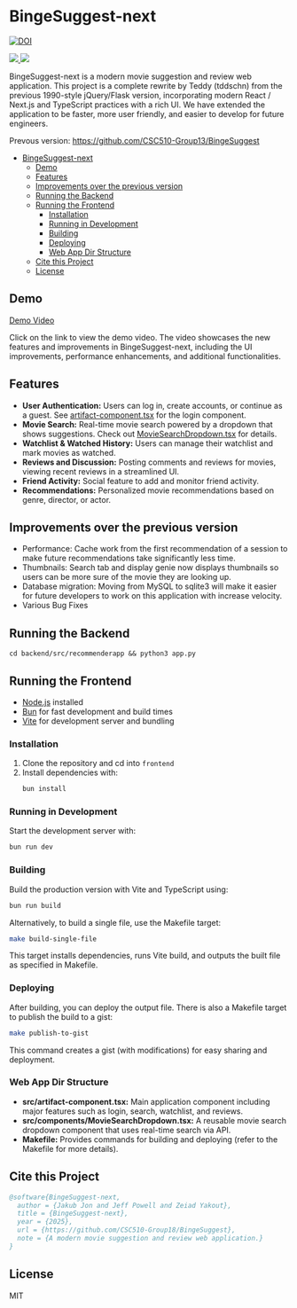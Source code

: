 # BingeSuggest-next

[![DOI](https://zenodo.org/badge/945669213.svg)](https://doi.org/10.5281/zenodo.15220784)

<a href="https://img.shields.io/badge/python-v3.12.2-yellow.svg" alt="Python version">
<img src="https://img.shields.io/badge/python-v3.12.2-yellow.svg"/> </a>

<!-- Release Badge -->
<a href="https://img.shields.io/github/release/CSC510-Group18/BingeSuggest-next?color=brightblue" alt="Release">
<img src="https://img.shields.io/github/release/CSC510-Group18/BingeSuggest-next?color=brightblue"/> </a>


BingeSuggest-next is a modern movie suggestion and review web application. This project is a complete rewrite by Teddy (tddschn) from the previous 1990-style jQuery/Flask version, incorporating modern React / Next.js and TypeScript practices with a rich UI. We have extended the application to be faster, more user friendly, and easier to develop for future engineers.

Prevous version: https://github.com/CSC510-Group13/BingeSuggest

- [BingeSuggest-next](#bingesuggest-next)
  - [Demo](#demo)
  - [Features](#features)
  - [Improvements over the previous version](#improvements-over-the-previous-version)
  - [Running the Backend](#running-the-backend)
  - [Running the Frontend](#running-the-frontend)
    - [Installation](#installation)
    - [Running in Development](#running-in-development)
    - [Building](#building)
    - [Deploying](#deploying)
    - [Web App Dir Structure](#web-app-dir-structure)
  - [Cite this Project](#cite-this-project)
  - [License](#license)


## Demo

[Demo Video](https://drive.google.com/file/d/18EnE-xooV2McsirnXATbysHrqtNRHbj8/view?usp=sharing)


Click on the link to view the demo video. The video showcases the new features and improvements in BingeSuggest-next, including the UI improvements, performance enhancements, and additional functionalities.

## Features

- **User Authentication:** Users can log in, create accounts, or continue as a guest. See [artifact-component.tsx](#file:artifact-component.tsx-context) for the login component.
- **Movie Search:** Real-time movie search powered by a dropdown that shows suggestions. Check out [MovieSearchDropdown.tsx](#file:MovieSearchDropdown.tsx-context) for details.
- **Watchlist & Watched History:** Users can manage their watchlist and mark movies as watched.
- **Reviews and Discussion:** Posting comments and reviews for movies, viewing recent reviews in a streamlined UI.
- **Friend Activity:** Social feature to add and monitor friend activity.
- **Recommendations:** Personalized movie recommendations based on genre, director, or actor.

## Improvements over the previous version

- Performance: Cache work from the first recommendation of a session to make future recommendations take significantly less time.
- Thumbnails: Search tab and display genie now displays thumbnails so users can be more sure of the movie they are looking up.
- Database migration: Moving from MySQL to sqlite3 will make it easier for future developers to work on this application with increase velocity.
- Various Bug Fixes

## Running the Backend

```
cd backend/src/recommenderapp && python3 app.py
```

## Running the Frontend

- [Node.js](https://nodejs.org/) installed
- [Bun](https://bun.sh) for fast development and build times
- [Vite](https://vitejs.dev/) for development server and bundling

### Installation

1. Clone the repository and cd into `frontend`
2. Install dependencies with:
   ```sh
   bun install
   ```

### Running in Development

Start the development server with:
```sh
bun run dev
```

### Building

Build the production version with Vite and TypeScript using:
```sh
bun run build
```

Alternatively, to build a single file, use the Makefile target:
```sh
make build-single-file
```
This target installs dependencies, runs Vite build, and outputs the built file as specified in Makefile.

### Deploying

After building, you can deploy the output file. There is also a Makefile target to publish the build to a gist:
```sh
make publish-to-gist
```
This command creates a gist (with modifications) for easy sharing and deployment.

### Web App Dir Structure

- **src/artifact-component.tsx:** Main application component including major features such as login, search, watchlist, and reviews.
- **src/components/MovieSearchDropdown.tsx:** A reusable movie search dropdown component that uses real-time search via API.
- **Makefile:** Provides commands for building and deploying (refer to the Makefile for more details).

## Cite this Project

```bibtex
@software{BingeSuggest-next,
  author = {Jakub Jon and Jeff Powell and Zeiad Yakout},
  title = {BingeSuggest-next},
  year = {2025},
  url = {https://github.com/CSC510-Group18/BingeSuggest},
  note = {A modern movie suggestion and review web application.}
}
```

## License

MIT
